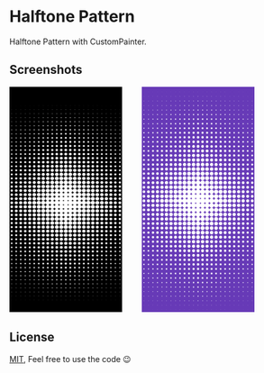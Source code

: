 # Halftone Pattern 

Halftone Pattern with CustomPainter.


## Screenshots

<img src="https://github.com/GitVNS/halftone-pattern/blob/main/assets/black.png" alt="Screenshot 1" width="200" height="400">$~~~~~~~~~$<img src="https://github.com/GitVNS/halftone-pattern/blob/main/assets/purple.png" alt="Screenshot 2" width="200" height="400">

## License

[MIT](https://choosealicense.com/licenses/mit/),
Feel free to use the code 😉
